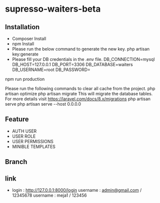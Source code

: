 # supresso-waiters-beta

## Installation

* Composer Install
* npm Install
* Please run the below command to generate the new key.
php artisan key:generate
* Please fill your DB credentials in the .env file.
DB_CONNECTION=mysql
DB_HOST=127.0.0.1
DB_PORT=3306
DB_DATABASE=waiters
DB_USERNAME=root
DB_PASSWORD=

npm run production

Please run the following commands to clear all cache from the project.
php artisan optimize
php artisan migrate  This will migrate the database tables. For more details visit <https://laravel.com/docs/8.x/migrations>
php artisan serve
php artisan serve --host 0.0.0.0

## Feature

* AUTH USER
* USER ROLE
* USER PERMISSIONS
* MINIBLE TEMPLATES

## Branch



## link

* login : <http://127.0.0.1:8000/login>
username : admin@gmail.com / 12345678
username : meja1 / 123456
